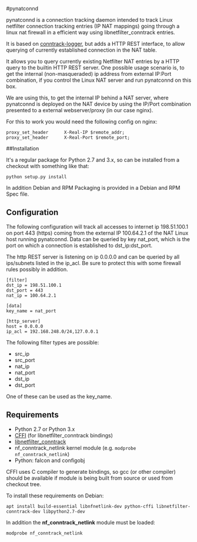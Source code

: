 #pynatconnd

pynatconnd is a connection tracking daemon intended to track Linux netfilter 
connection tracking entries (IP NAT mappings) going through a linux nat firewall 
in a efficient way using libnetfilter_conntrack entries.

It is based on [conntrack-logger](https://github.com/mk-fg/conntrack-logger), but adds
a HTTP REST interface, to allow querying of currently established connection in the NAT table.

It allows you to query currently existing Netfilter NAT entries by a HTTP query to the 
builtin HTTP REST server. One possible usage scenario is, to get the internal (non-masqueraded) 
ip address from external IP:Port combination, if you control the Linux NAT server and run 
pynatconnd on this box.

We are using this, to get the internal IP behind a NAT server, where pynatconnd is deployed 
on the NAT device by using the IP/Port combination presented to a external webserver/proxy (in our case nginx).

For this to work you would need the following config on nginx:

```
proxy_set_header      X-Real-IP $remote_addr;
proxy_set_header      X-Real-Port $remote_port;
```

##Installation

It's a regular package for Python 2.7 and 3.x, so can be
installed from a checkout with something like that:

`python setup.py install`
	
In addition Debian and RPM Packaging is provided in a Debian and RPM Spec file.

## Configuration

The following configuration will track all accesses to internet ip 198.51.100.1 on port 443 (https) coming from 
the external IP 100.64.2.1 of the NAT Linux host running pynatconnd. 
Data can be queried by key nat_port, which is the port on which a connection is established to dst_ip:dst_port.

The http REST server is listening on ip 0.0.0.0 and can be queried by all ips/subnets listed in the ip_acl. 
Be sure to protect this with some firewall rules possibly in addition.

```
[filter]
dst_ip = 198.51.100.1
dst_port = 443
nat_ip = 100.64.2.1

[data]
key_name = nat_port

[http_server]
host = 0.0.0.0
ip_acl = 192.168.248.0/24,127.0.0.1
```

The following filter types are possible:

 * src_ip
 * src_port
 * nat_ip
 * nat_port
 * dst_ip
 * dst_port

One of these can be used as the key_name.

## Requirements

* Python 2.7 or Python 3.x
* [CFFI](http://cffi.readthedocs.org) (for libnetfilter_conntrack bindings)
* [libnetfilter_conntrack](http://www.netfilter.org/projects/libnetfilter_conntrack)
* nf_conntrack_netlink kernel module (e.g. `modprobe nf_conntrack_netlink`)
* Python: falcon and configobj

CFFI uses C compiler to generate bindings, so gcc (or other compiler) should be
available if module is being built from source or used from checkout tree.

To install these requirements on Debian:

`apt install build-essential libnfnetlink-dev python-cffi libnetfilter-conntrack-dev libpython2.7-dev`

In addition the **nf_conntrack_netlink** module must be loaded:

```
modprobe nf_conntrack_netlink
```

